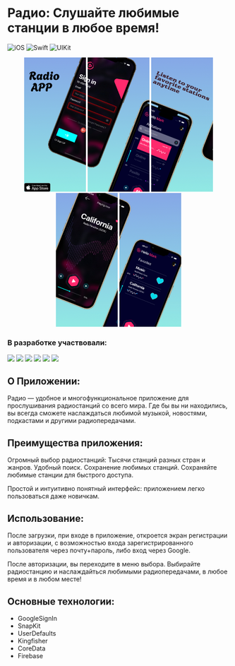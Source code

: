 # Радио: Слушайте любимые станции в любое время!
![iOS](https://img.shields.io/badge/iOS-15.0-orange)  ![Swift](https://img.shields.io/badge/Swift-blue)  ![UIKit](https://img.shields.io/badge/UIKit-deeppink)

<p align="center">
<img src="https://github.com/VladimirFibe/RadioApp/blob/develop/RadioApp/Assets.xcassets/ImageReadme/image1.imageset/image1.jpeg" width="140" /> 
<img src="https://github.com/VladimirFibe/RadioApp/blob/develop/RadioApp/Assets.xcassets/ImageReadme/image2.imageset/image2.jpeg" width="140" /> 
<img src="https://github.com/VladimirFibe/RadioApp/blob/develop/RadioApp/Assets.xcassets/ImageReadme/image3.imageset/image3.jpeg" width="140" /> 
<img src="https://github.com/VladimirFibe/RadioApp/blob/develop/RadioApp/Assets.xcassets/ImageReadme/image4.imageset/image4.jpeg" width="140" /> 
<img src="https://github.com/VladimirFibe/RadioApp/blob/develop/RadioApp/Assets.xcassets/ImageReadme/image5.imageset/image5.jpeg" width="140" /> 
</p>

 ### В разработке участвовали:
<p align="left"> 
<a href="https://github.com/VladimirFibe">
<img src="https://img.shields.io/badge/VladimirFibe-grey"/></a>
<a href="https://github.com/HelenaLog">
<img src="https://img.shields.io/badge/HelenaLog-deeppink"/></a>
<a href="https://github.com/13NotReal13">
<img src="https://img.shields.io/badge/13NotReal13-blue"/></a>
<a href="https://github.com/SergeyZakurakin">
<img src="https://img.shields.io/badge/SergeyZakurakin-forestgreen"/></a>
<a href="https://github.com/Nodnet">
<img src="https://img.shields.io/badge/Nodnet-purple"/></a>
<a href="https://github.com/Suharik001">
<img src="https://img.shields.io/badge/Suharik001-lightseagreen"/></a>

## О Приложении:

Радио — удобное и многофункциональное приложение для прослушивания радиостанций со всего мира. 
Где бы вы ни находились, вы всегда сможете наслаждаться любимой музыкой, новостями, подкастами и другими радиопередачами.

## Преимущества приложения:

Огромный выбор радиостанций: Тысячи станций разных стран и жанров.
Удобный поиск.
Сохранение любимых станций. Сохраняйте любимые станции для быстрого доступа.

Простой и интуитивно понятный интерфейс: приложением легко пользоваться даже новичкам.



## Использование:
После загрузки, при входе в приложение, откроется экран регистрации и авторизации, с возможностью входа зарегистрированного пользователя через почту+пароль, либо вход через Google.

После авторизации, вы переходите в меню выбора. Выбирайте радиостанцию и наслаждайться любимыми радиопередачами, в любое время и в любом месте!


## Основные технологии:

+ GoogleSignIn
+ SnapKit
+ UserDefaults
+ Kingfisher
+ CoreData
+ Firebase
